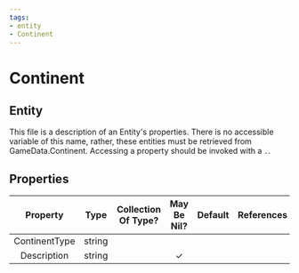 ```yaml
---
tags:
- entity
- Continent
---
```

# Continent
## Entity
This file is a description of an Entity's properties. There is no accessible variable of this name, rather, these entities must be retrieved from GameData.Continent. Accessing a property should be invoked with a `.`.
## Properties
|	Property	|	Type	|	Collection Of Type?	|	May Be Nil?	|	Default	|	References	|	Key	|	Notes	|
|	:-:	|	:-:	|	:-:	|	:-:	|	:-:	|	:-:	|	:-:	|	-:	|
|	ContinentType	|	string	|		|		|		|		|		|	|
|	Description	|	string	|		|	✓	|		|		|		|	|
